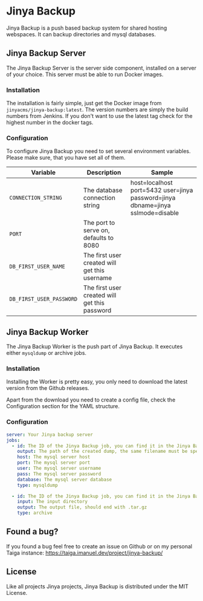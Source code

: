# Jinya Backup

Jinya Backup is a push based backup system for shared hosting webspaces. It can backup directories and mysql databases.

## Jinya Backup Server

The Jinya Backup Server is the server side component, installed on a server of your choice. This server must be able to
run Docker images.

### Installation

The installation is fairly simple, just get the Docker image from `jinyacms/jinya-backup:latest`. The version numbers
are simply the build numbers from Jenkins. If you don't want to use the latest tag check for the highest number in the
docker tags.

### Configuration

To configure Jinya Backup you need to set several environment variables. Please make sure, that you have set all of
them.

| Variable                 | Description                                   | Sample                                                                          |
|--------------------------|-----------------------------------------------|---------------------------------------------------------------------------------|
| `CONNECTION_STRING`      | The database connection string                | host=localhost port=5432 user=jinya password=jinya dbname=jinya sslmode=disable |
| `PORT`                   | The port to serve on, defaults to 8080        |                                                                                 |
| `DB_FIRST_USER_NAME`     | The first user created will get this username |                                                                                 |
| `DB_FIRST_USER_PASSWORD` | The first user created will get this password |                                                                                 |

## Jinya Backup Worker

The Jinya Backup Worker is the push part of Jinya Backup. It executes either `mysqldump` or archive jobs.

### Installation

Installing the Worker is pretty easy, you only need to download the latest version from the Github releases.

Apart from the download you need to create a config file, check the Configuration section for the YAML structure.

### Configuration

```yaml
server: Your Jinya backup server
jobs:
  - id: The ID of the Jinya Backup job, you can find it in the Jinya Backup UI
    output: The path of the created dump, the same filename must be specified in Jinya Backup
    host: The mysql server host
    port: The mysql server port
    user: The mysql server username
    pass: The mysql server password
    database: The mysql server database
    type: mysqldump

  - id: The ID of the Jinya Backup job, you can find it in the Jinya Backup UI
    input: The input directory
    output: The output file, should end with .tar.gz
    type: archive
```

## Found a bug?

If you found a bug feel free to create an issue on Github or on my personal Taiga
instance: https://taiga.imanuel.dev/project/jinya-backup/

## License

Like all projects Jinya projects, Jinya Backup is distributed under the MIT License.
